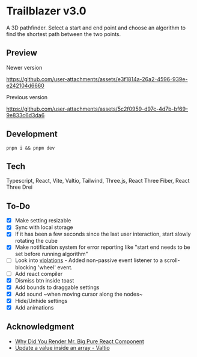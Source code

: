 # Trailblazer v3.0

A 3D pathfinder. Select a start and end point and choose an algorithm to find the shortest path between the two points.

## Preview

Newer version


https://github.com/user-attachments/assets/e3f1814a-26a2-4596-939e-e242104d6660


Previous version

https://github.com/user-attachments/assets/5c2f0959-d97c-4d7b-bf69-9e833c6d3da6

## Development

`pnpn i && pnpm dev`

## Tech

Typescript, React, Vite, Valtio, Tailwind, Three.js, React Three Fiber, React Three Drei

## To-Do

- [X] Make setting resizable
- [x] Sync with local storage
- [x] If it has been a few seconds since the last user interaction, start slowly rotating the cube
- [x] Make notification system for error reporting like "start end needs to be set before running algorithm"
- [ ] Look into [violations](https://chromestatus.com/feature/5745543795965952) - Added non-passive event listener to a scroll-blocking 'wheel' event.
- [ ] Add react compiler
- [x] Dismiss btn inside toast
- [X] Add bounds to draggable settings
- [x] Add sound ~when moving cursor along the nodes~
- [x] Hide/Unhide settings
- [x] Add animations

## Acknowledgment

- [Why Did You Render Mr. Big Pure React Component](https://medium.com/welldone-software/why-did-you-render-mr-big-pure-react-component-part-2-common-fixing-scenarios-667bfdec2e0f)
- [Update a value inside an array - Valtio](https://github.com/pmndrs/valtio/discussions/755)
